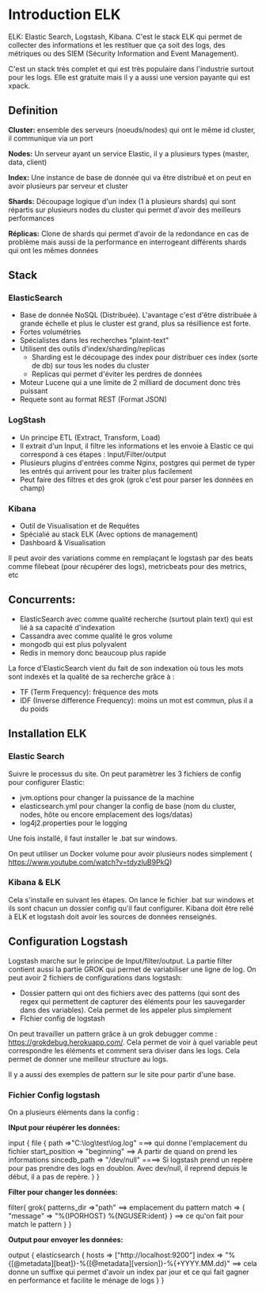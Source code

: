 # Introduction ELK

ELK: Elastic Search, Logstash, Kibana. C'est le stack ELK qui permet de collecter des informations et les restituer que ça soit des logs, des métriques ou des SIEM (Sécurity Information and Event Management).

C'est un stack très complet et qui est très populaire dans l'industrie surtout pour les logs. Elle est gratuite mais il y a aussi une version payante qui est xpack.

## Definition

**Cluster:** ensemble des serveurs (noeuds/nodes) qui ont le même id cluster, il communique via un port

**Nodes:** Un serveur ayant un service Elastic, il y a plusieurs types (master, data, client)

**Index:** Une instance de base de donnée qui va être distribué et on peut en avoir plusieurs par serveur et cluster 

**Shards:** Découpage logique d'un index (1 à plusieurs shards) qui sont répartis sur plusieurs nodes du cluster qui permet d'avoir des meilleurs performances

**Réplicas:** Clone de shards qui permet d'avoir de la redondance en cas de problème mais aussi de la performance en interrogeant différents shards qui ont les mêmes données

## Stack

### ElasticSearch

* Base de donnée NoSQL (Distribuée). L'avantage c'est d'être distribuée à grande échelle et plus le cluster est grand, plus sa résillience est forte.
* Fortes volumétries
* Spécialistes dans les recherches "plaint-text" 
* Utilisent des outils d'index/sharding/replicas
  * Sharding est le découpage des index pour distribuer ces index (sorte de db) sur tous les nodes du cluster
  * Replicas qui permet d'éviter les perdres de données
* Moteur Lucene qui a une limite de 2 milliard de document donc très puissant
* Requete sont au format REST (Format JSON)


### LogStash
* Un principe ETL (Extract, Transform, Load)
* Il extrait d'un Input, il filtre les informations et les envoie à Elastic ce qui correspond à ces étapes : Input/Filter/output
* Plusieurs plugins d'entrées comme Nginx, postgres qui permet de typer les entrés qui arrivent pour les traiter plus facilement
* Peut faire des filtres et des grok (grok c'est pour parser les données en champ)


### Kibana
* Outil de Visualisation et de Requêtes
* Spécialié au stack ELK (Avec options de management)
* Dashboard & Visualisation


Il peut avoir des variations comme en remplaçant le logstash par des beats comme filebeat (pour récupérer des logs), metricbeats pour des metrics, etc

## Concurrents:
* ElasticSearch avec comme qualité recherche (surtout plain text) qui est lié à sa capacité d'indexation
* Cassandra avec comme qualité le gros volume
* mongodb qui est plus polyvalent
* Redis in memory donc beaucoup plus rapide

La force d'ElasticSearch vient du fait de son indexation où tous les mots sont indexés et la qualité de sa recherche grâce à :
* TF (Term Frequency): fréquence des mots
* IDF (Inverse difference Frequency): moins un mot est commun, plus il a du poids



## Installation ELK

### Elastic Search
Suivre le processus du site. On peut paramètrer les 3 fichiers de config pour configurer Elastic:
* jvm.options pour changer la puissance de la machine
* elasticsearch.yml pour changer la config de base (nom du cluster, nodes, hôte ou encore emplacement des logs/datas)
* log4j2.properties pour le logging

Une fois installé, il faut installer le .bat sur windows.

On peut utiliser un Docker volume pour avoir plusieurs nodes simplement ( https://www.youtube.com/watch?v=tdyzluB9PkQ)

### Kibana & ELK

Cela s'installe en suivant les étapes. On lance le fichier .bat sur windows et ils sont chacun un dossier config qu'il faut configurer. Kibana doit être relié à ELK et logstash doit avoir les sources de données renseignés.



## Configuration Logstash

Logstash marche sur le principe de Input/filter/output. La partie filter contient aussi la partie GROK qui permet de variabiliser une ligne de log. On peut avoir 2 fichiers de configurations dans logstash:

* Dossier pattern qui ont des fichiers avec des patterns (qui sont des regex qui permettent de capturer des éléments pour les sauvegarder dans des variables). Cela permet de les appeler plus simplement
* FIchier config de logstash

On peut travailler un pattern grâce à un grok debugger comme : https://grokdebug.herokuapp.com/. Cela permet de voir à quel variable peut correspondre les éléments et comment sera diviser dans les logs. Cela permet de donner une meilleur structure au logs.

Il y a aussi des exemples de pattern sur le site pour partir d'une base.

### Fichier Config logstash

On a plusieurs éléments dans la config :

**INput pour réupérer les données:**

input {
	file {
		path =>"C:\log\test\log.log" ===> qui donne l'emplacement du fichier
		start_position => "beginning" ==> A partir de quand on prend les informations
		sincedb_path => "/dev/null" ====> Si logstash prend un repère pour pas prendre des logs en doublon. Avec dev/null, il reprend depuis le début, il a pas de repère.
	}
}

**Filter pour changer les données:**

filter{
	grok{
		patterns_dir =>"path" ==> emplacement du pattern
		match => { "message" => "%{IPORHOST} %{NGUSER:ident} } ==> ce qu'on fait pour match le pattern
	}
}

**Output pour envoyer les données:**

output {
  elasticsearch {
    hosts => ["http://localhost:9200"]
    index => "%{[@metadata][beat]}-%{[@metadata][version]}-%{+YYYY.MM.dd}"  ==> cela donne un suffixe qui permet d'avoir un index par jour et ce qui fait gagner en performance et facilite le ménage de logs
  }
}

